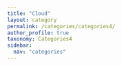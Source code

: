 ```yaml
---
title: "Cloud"
layout: category
permalink: /categories/categories4/
author_profile: true
taxonomy: Categories4
sidebar:
  nav: "categories"
---
```

